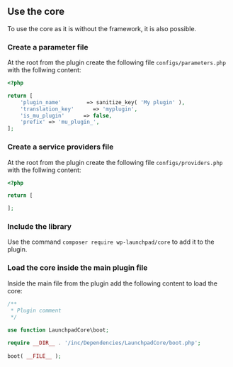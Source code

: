 ## Use the core

To use the core as it is without the framework, it is also possible.

### Create a parameter file

At the root from the plugin create the following file `configs/parameters.php` with the follwing content:

```php
<?php

return [
    'plugin_name'        => sanitize_key( 'My plugin' ),
    'translation_key'      => 'myplugin',
    'is_mu_plugin'      => false,
    'prefix' => 'mu_plugin_',
];
```

### Create a service providers file

At the root from the plugin create the following file `configs/providers.php` with the follwing content:

```php
<?php

return [

];
```

### Include the library

Use the command `composer require wp-launchpad/core` to add it to the plugin.

### Load the core inside the main plugin file

Inside the main file from the plugin add the following content to load the core:

```php
/**
 * Plugin comment
 */
 
use function LaunchpadCore\boot;

require __DIR__ . '/inc/Dependencies/LaunchpadCore/boot.php';
 
boot( __FILE__ );
```